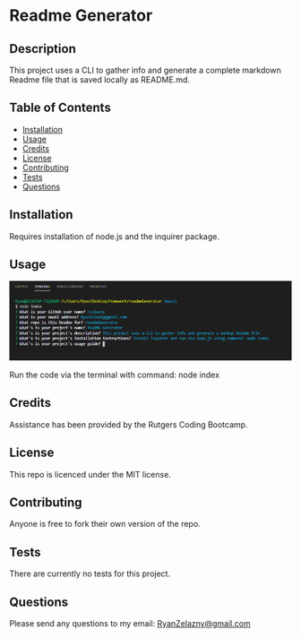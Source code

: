 # Readme Generator

## Description 

This project uses a CLI to gather info and generate a complete markdown Readme file that is saved locally as README.md.

## Table of Contents

* [Installation](#installation)
* [Usage](#usage)
* [Credits](#credits)
* [License](#license)
* [Contributing](#contributing)
* [Tests](#tests)
* [Questions](#questions)


## Installation

Requires installation of node.js and the inquirer package.

## Usage 

![Image of readmeGenerator](https://github.com/rzelazny/readmeGenerator/blob/main/assets/images/readmeGenerator.png)

Run the code via the terminal with command: node index

## Credits

Assistance has been provided by the Rutgers Coding Bootcamp.

## License

This repo is licenced under the MIT license.

## Contributing

Anyone is free to fork their own version of the repo.

## Tests

There are currently no tests for this project.

## Questions

Please send any questions to my email: <RyanZelazny@gmail.com>
